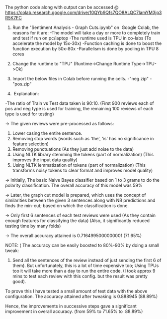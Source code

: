 The python code along with output can be accessed @ https://colab.research.google.com/drive/10QYb9Qfs7QO8ALQC7lamYM3jp3R5K7FC

1. Run the "Sentiment Analysis - Graph Cuts.ipynb" on  Google Colab, the reasons for it are:
-The model will take a day or more to completely train and test if run on pc/laptop
-The runtime used is TPU in co-labs (To accelerate the model by 15x-30x)
-Function caching is done to boost the function execution by 50x-80x
-Parallelism is done by pooling in TPU 8 cores

2. Change the runtime to "TPU" (Runtime->Change Runtime Type->TPU->Ok)

3. Import the below files in Colab before running the cells.
-"neg.zip"
-"pos.zip"

3.  Explanation:

-The ratio of Train vs Test data taken is 90:10.
(First 900 reviews each of pos and neg type is used for training, the remaining 100 reviews of each type is used for testing)

-> The given reviews were pre-processed as follows:
1. Lower casing the entire sentence.
2. Removing stop words (words such as 'the', 'is' has no significance in feature selection)
3. Removing punctuations (As they just add noise to the data)
4. Using NLTK library stemming the tokens (part of normalization) (This improves the input data quality)
5. Using NLTK lemmatization of tokens (part of normalization) (This transforms noisy tokens to clear format and improves model quality)

-> Initially, The basic Naive Bayes classifier based on 1 to 3 grams to do the polarity classification. The overall accuracy of this model was 59%

-> Later, the graph cut model is prepared, which uses the concept of similarities between the given 3 sentences along with NB predictions and finds the min-cut; based on which the classification is done.

-> Only first 6 sentences of each test reviews were used (As they contain enough features for classifying the data) (Also, it significantly reduced testing time by many folds)

-> The overall accuracy attained is 0.7164995000000001 (71.65%)

NOTE:
( The accuracy can be easily boosted to 80%-90% by doing a small tweak:
1. Send all the sentences of the review instead of just sending the first 6 of them).
But unfortunately, this is a lot of time expensive too; Using TPUs too it will take more than a day to run the entire code.
(I took approx 9 mins to test each review with this config. but the result was pretty good).

To prove this I have tested a small amount of test data with the above configuration.
The accuracy attained after tweaking is 0.888945 (88.89%) 

Hence, the improvements in successive steps gave a significant improvement in overall accuracy. (from 59% to 71.65% to  88.89%)
